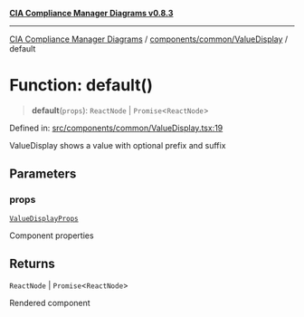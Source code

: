 [**CIA Compliance Manager Diagrams v0.8.3**](../../../../README.md)

***

[CIA Compliance Manager Diagrams](../../../../modules.md) / [components/common/ValueDisplay](../README.md) / default

# Function: default()

> **default**(`props`): `ReactNode` \| `Promise`\<`ReactNode`\>

Defined in: [src/components/common/ValueDisplay.tsx:19](https://github.com/Hack23/cia-compliance-manager/blob/368d5a1330a94df78d48c65d28962bd0f7cab363/src/components/common/ValueDisplay.tsx#L19)

ValueDisplay shows a value with optional prefix and suffix

## Parameters

### props

[`ValueDisplayProps`](../interfaces/ValueDisplayProps.md)

Component properties

## Returns

`ReactNode` \| `Promise`\<`ReactNode`\>

Rendered component
